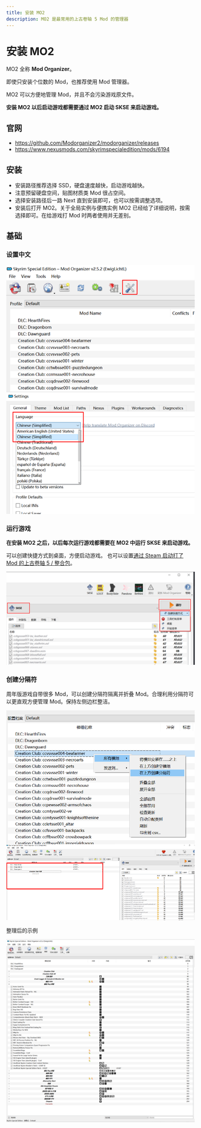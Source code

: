 ```yaml
---
title: 安装 MO2
description: MO2 是最常用的上古卷轴 5 Mod 的管理器
---
```


# 安装 MO2

MO2 全称 **Mod Organizer**。

即使只安装个位数的 Mod，也推荐使用 Mod 管理器。

MO2 可以方便地管理 Mod，并且不会污染游戏原文件。

**安装 MO2 以后启动游戏都需要通过 MO2 启动 SKSE 来启动游戏。**

## 官网

- https://github.com/Modorganizer2/modorganizer/releases
- https://www.nexusmods.com/skyrimspecialedition/mods/6194

## 安装

- 安装路径推荐选择 SSD，硬盘速度越快，启动游戏越快。
- 注意预留硬盘空间，贴图材质类 Mod 很占空间。
- 选择安装路径后一路 Next 直到安装即可，也可以按需调整选项。
- 安装后打开 MO2。关于全局实例与便携实例 MO2 已经给了详细说明，按需选择即可。在给游戏打 Mod 时两者使用并无差别。

## 基础

### 设置中文

![000](./imgs/000.png)

### 运行游戏

**在安装 MO2 之后，以后每次运行游戏都需要在 MO2 中运行 SKSE 来启动游戏。**

可以创建快捷方式到桌面，方便启动游戏。
也可以设置[通过 Steam 启动打了 Mod 的上古卷轴 5 / 整合包](https://api.xiaoheihe.cn/v3/bbs/app/api/web/share?link_id=126017618)。

![003](./imgs/003.png)

### 创建分隔符

周年版游戏自带很多 Mod，可以创建分隔符隔离并折叠 Mod。合理利用分隔符可以更直观方便管理 Mod。保持左侧边栏整洁。

![001](./imgs/001.png)

整理后的示例

![002](./imgs/002.png)
